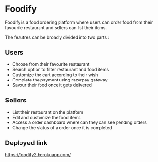 # Foodify
Foodify is a food ordering platform where users can order food from their favourite restaurant and sellers can list their items.

The feautres can be broadly divided into two parts :

## Users
* Choose from their favourite restaurant
* Search option to filter restaurant and food items
* Customize the cart according to their wish
* Complete the payment using razorpay gateway
* Savour their food once it gets delivered

## Sellers
* List their restaurant on the platform
* Edit and customize the food items
* Access a order dashboard where can they can see pending orders
* Change the status of a order once it is completed
 
## Deployed link
https://foodify2.herokuapp.com/

